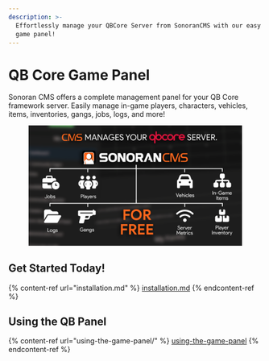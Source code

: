 ```yaml
---
description: >-
  Effortlessly manage your QBCore Server from SonoranCMS with our easy to use
  game panel!
---
```


# QB Core Game Panel

Sonoran CMS offers a complete management panel for your QB Core framework server. Easily manage in-game players, characters, vehicles, items, inventories, gangs, jobs, logs, and more!

<figure><img src="../../.gitbook/assets/image (1) (1) (1) (1) (1) (1) (1) (1) (1).png" alt=""><figcaption></figcaption></figure>

## Get Started Today!

{% content-ref url="installation.md" %}
[installation.md](installation.md)
{% endcontent-ref %}

## Using the QB Panel

{% content-ref url="using-the-game-panel/" %}
[using-the-game-panel](using-the-game-panel/)
{% endcontent-ref %}
